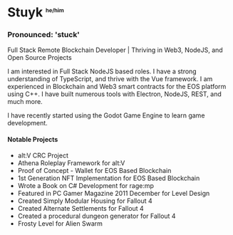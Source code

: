 # Stuyk <sup style="font-size: 12px">he/him</sup>

### Pronounced: 'stuck'

Full Stack Remote Blockchain Developer | Thriving in Web3, NodeJS, and Open Source Projects

I am interested in Full Stack NodeJS based roles. I have a strong understanding of TypeScript, and thrive with the Vue framework. I am experienced in Blockchain and Web3 smart contracts for the EOS platform using C++. I have built numerous tools with Electron, NodeJS, REST, and much more.

I have recently started using the Godot Game Engine to learn game development.

#### **Notable Projects**

* alt:V CRC Project
* Athena Roleplay Framework for alt:V
* Proof of Concept - Wallet for EOS Based Blockchain
* 1st Generation NFT Implementation for EOS Based Blockchain
* Wrote a Book on C# Development for rage:mp
* Featured in PC Gamer Magazine 2011 December for Level Design
* Created Simply Modular Housing for Fallout 4
* Created Alternate Settlements for Fallout 4
* Created a procedural dungeon generator for Fallout 4
* Frosty Level for Alien Swarm
